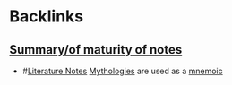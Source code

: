 
# Backlinks
## [Summary/of maturity of notes](<Summary/of maturity of notes.md>)
- #[Literature Notes](<Literature Notes.md>) [Mythologies]([mythology](<mythology.md>)) are used as a [mnemoic](<mnemoic.md>)

